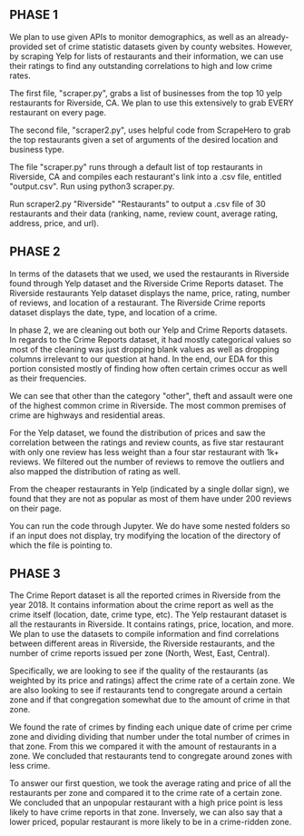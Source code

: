 ## PHASE 1

We plan to use given APIs to monitor demographics, as well as an already-provided set of crime statistic datasets given by county websites. However, by scraping Yelp for lists of restaurants and their information, we can use their ratings to find any outstanding correlations to high and low crime rates.

The first file, "scraper.py", grabs a list of businesses from the top 10 yelp restaurants for Riverside, CA. We plan to use this extensively to grab EVERY restaurant on every page.

The second file, "scraper2.py", uses helpful code from ScrapeHero to grab the top restaurants given a set of arguments of the desired location and business type.

The file "scraper.py" runs through a default list of top restaurants in Riverside, CA and compiles each restaurant's link into a .csv file, entitled "output.csv". Run using python3 scraper.py.

Run scraper2.py "Riverside" "Restaurants" to output a .csv file of 30 restaurants and their data (ranking, name, review count, average rating, address, price, and url).

## PHASE 2

In terms of the datasets that we used, we used the restaurants in Riverside found through Yelp dataset and the Riverside Crime Reports dataset. The Riverside restaurants Yelp dataset displays the name, price, rating, number of reviews, and location of a restaurant. The Riverside Crime reports dataset displays the date, type, and location of a crime. 

In phase 2, we are cleaning out both our Yelp and Crime Reports datasets. In regards to the Crime Reports dataset, it had mostly categorical values so most of the cleaning was just dropping blank values as well as dropping columns irrelevant to our question at hand. In the end, our EDA for this portion consisted mostly of finding how often certain crimes occur as well as their frequencies.

We can see that other than the category "other", theft and assault were one of the highest common crime in Riverside. The most common premises of crime are highways and residential areas.

For the Yelp dataset, we found the distribution of prices and saw the correlation between the ratings and review counts, as five star restaurant with only one review has less weight than a four star restaurant with 1k+ reviews. We filtered out the number of reviews to remove the outliers and also mapped the distribution of rating as well.

From the cheaper restaurants in Yelp (indicated by a single dollar sign), we found that they are not as popular as most of them have under 200 reviews on their page.

You can run the code through Jupyter. We do have some nested folders so if an input does not display, try modifying the location of the directory of which the file is pointing to.

## PHASE 3

The Crime Report dataset is all the reported crimes in Riverside from the year 2018. It contains information about the crime report as well as the crime itself (location, date, crime type, etc). The Yelp restaurant dataset is all the restaurants in Riverside. It contains ratings, price, location, and more. We plan to use the datasets to compile information and find correlations between different areas in Riverside, the Riverside restaurants, and the number of crime reports issued per zone (North, West, East, Central).

Specifically, we are looking to see if the quality of the restaurants (as weighted by its price and ratings) affect the crime rate of a certain zone. We are also looking to see if restaurants tend to congregate around a certain zone and if that congregation somewhat due to the amount of crime in that zone.

We found the rate of crimes by finding each unique date of crime per crime zone and dividing dividing that number under the total number of crimes in that zone. From this we compared it with the amount of restaurants in a zone. We concluded that restaurants tend to congregate around zones with less crime.

To answer our first question, we took the average rating and price of all the restaurants per zone and compared it to the crime rate of a certain zone. We concluded that an unpopular restaurant with a high price point is less likely to have crime reports in that zone. Inversely, we can also say that a lower priced, popular restaurant is more likely to be in a crime-ridden zone. 